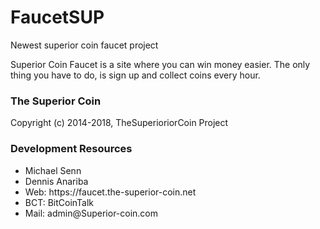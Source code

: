 # FaucetSUP
Newest superior coin faucet project

Superior Coin Faucet is a site where you can win money easier. The only thing you have to do, is sign up and collect coins every hour.

### The Superior Coin
Copyright (c) 2014-2018, TheSuperioriorCoin Project

### Development Resources
<ul>
  <li>Michael Senn</li>
  <li>Dennis Anariba</li>
  <li>Web: https://faucet.the-superior-coin.net</li>
  <li>BCT: BitCoinTalk</li>
  <li>Mail: admin@Superior-coin.com</li>
<ul>
